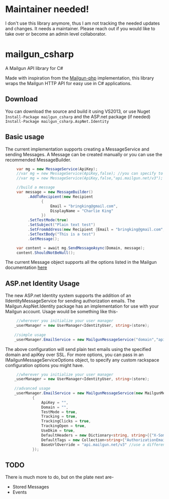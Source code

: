 Maintainer needed!
==============
I don't use this library anymore, thus I am not tracking the needed updates and changes. It needs a maintainer. Please reach out if you would like to take over or become an admin level collaborator. 

mailgun_csharp
==============

A Mailgun API library for C#

Made with inspiration from the [Mailgun-php](https://github.com/mailgun/mailgun-php) implementation, this library wraps the
Mailgun HTTP API for easy use in C# applications. 

## Download
You can download the source and build it using VS2013, or use Nuget
     ```
          Install-Package mailgun_csharp
     ```
     and the ASP.net package (if needed)
     ```
         Install-Package mailgun_csharp.AspNet.Identity
     ```

## Basic usage
The current implementation supports creating a MessageService and sending Messages. A Message can be created manually or 
you can use the recommended MessageBuilder.
```csharp
     var mg = new MessageService(ApiKey);
     //var mg = new MessageService(ApiKey,false); //you can specify to use SSL or not, which determines the url API scheme to use
     //var mg = new MessageService(ApiKey,false,"api.mailgun.net/v3"); //you can also override the base URL, which defaults to v2

     //build a message
     var message = new MessageBuilder()
          .AddToRecipient(new Recipient
                {
                    Email = "bringking@gmail.com",
                    DisplayName = "Charlie King"
                })
          .SetTestMode(true)
          .SetSubject("Plain text test")
          .SetFromAddress(new Recipient {Email = "bringking@gmail.com", DisplayName = "Mailgun C#"})
          .SetTextBody("This is a test")
          .GetMessage();

     var content = await mg.SendMessageAsync(Domain, message);
     content.ShouldNotBeNull();
```          
The current Message object supports all the options listed in the Mailgun documentation [here](http://documentation.mailgun.com/api-sending.html#sending)

## ASP.net Identity Usage
The new ASP.net Identity system supports the addition of an IIdentityMessageService for sending authorization emails. The Mailgun.AspNet.Identity package has an implementation for use with your Mailgun account. Usage would be something like this-
```csharp
     //wherever you initialize your user manager
    _userManager = new UserManager<IdentityUser, string>(store);
    
    //simple usage
    _userManager.EmailService = new MailgunMessageService("domain","apiKey");
```
The above configuration will send plain text emails using the specified domain and apiKey over SSL. For more options, you can pass in an IMailgunMessageServiceOptions object, to specify any custom rackspace configuration options you might have.
```csharp
     //wherever you initialize your user manager
    _userManager = new UserManager<IdentityUser, string>(store);
    
    //advanced usage
    _userManager.EmailService = new MailgunMessageService(new MailgunMessageServiceOptions
            {
                ApiKey = "",
                Domain = "",
                TestMode = true,
                Tracking = true,
                TrackingClicks = true,
                TrackingOpen = true,
                UseDkim = true,
                DefaultHeaders = new Dictionary<string, string>{{"X-Some-Custom-Header","Custom"}},
                DefaultTags = new Collection<string>{"AuthorizationEmails"},
                BaseUrlOverride = "api.mailgun.net/v3" //use a different base URL
            });
```     

## TODO
There is much more to do, but on the plate next are-

* Stored Messages
* Events
